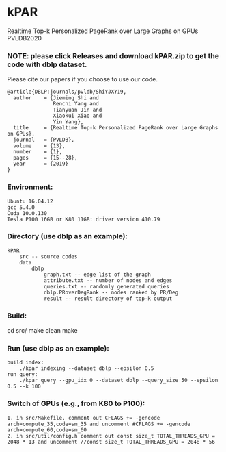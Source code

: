 # kPAR
Realtime Top-k Personalized PageRank over Large Graphs on GPUs PVLDB2020

### NOTE: please click Releases and download kPAR.zip to get the code with dblp dataset.

Please cite our papers if you choose to use our code.

```
@article{DBLP:journals/pvldb/ShiYJXY19,
  author    = {Jieming Shi and
               Renchi Yang and
               Tianyuan Jin and
               Xiaokui Xiao and
               Yin Yang},
  title     = {Realtime Top-k Personalized PageRank over Large Graphs on GPUs},
  journal   = {PVLDB},
  volume    = {13},
  number    = {1},
  pages     = {15--28},
  year      = {2019}
}
```


### Environment:

	Ubuntu 16.04.12
	gcc 5.4.0
	Cuda 10.0.130
	Tesla P100 16GB or K80 11GB: driver version 410.79

### Directory (use dblp as an example):
	kPAR
		src -- source codes
		data
			dblp
				graph.txt -- edge list of the graph
				attribute.txt -- number of nodes and edges
				queries.txt -- randomly generated queries
				dblp.PRoverDegRank -- nodes ranked by PR/Deg
				result -- result directory of top-k output


### Build:
cd src/
make clean
make

### Run (use dblp as an example):
	build index:
		./kpar indexing --dataset dblp --epsilon 0.5
	run query:
		./kpar query --gpu_idx 0 --dataset dblp --query_size 50 --epsilon 0.5 --k 100

### Switch of GPUs (e.g., from K80 to P100):
	1. in src/Makefile, comment out CFLAGS += -gencode arch=compute_35,code=sm_35 and uncomment #CFLAGS += -gencode arch=compute_60,code=sm_60 
	2. in src/util/config.h comment out const size_t TOTAL_THREADS_GPU = 2048 * 13 and uncomment //const size_t TOTAL_THREADS_GPU = 2048 * 56
